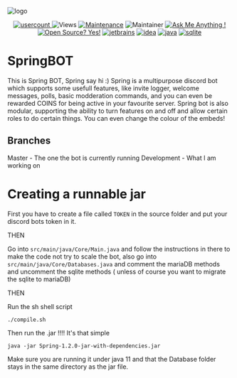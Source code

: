 ![logo](https://imgur.com/q2Y6QEw.jpg)

<div align="center">

[server-invite]: https://discord.gg/65mmyX8QEn
[usercount]: https://canary.discord.com/api/guilds/867101984888061952/widget.png
[viewcounter]: https://hitcounter.pythonanywhere.com/count/tag.svg?url=https://github.com/4l3xh4n53n/SpringBOT
[jetbrains-badge]: https://img.shields.io/badge/Powered%20by%20JetBrains-gray.svg?logo=webstorm
[jetbrains-url]: https://www.jetbrains.com/?from=switchblade/
[idea-url]: https://www.jetbrains.com/idea/download/#section=windows
[java-url]: https://www.java.com/en/
[sqlite-url]: https://www.sqlite.org/index.html

[ ![usercount][] ][server-invite]
![Views][viewcounter]
[![Maintenance](https://img.shields.io/badge/Maintained%3F-yes-green.svg)](https://GitHub.com/4l3xh4n53n/SpringBOT/graphs/commit-activity)
![Maintainer](https://img.shields.io/badge/maintainer-4l3xh4n53n-blue)
[![Ask Me Anything !](https://img.shields.io/badge/Ask%20me-anything-1abc9c.svg)][server-invite]
[![Open Source? Yes!](https://badgen.net/badge/Open%20Source%20%3F/Yes%21/blue?icon=github)](https://github.com/Naereen/badges/)
[![jetbrains][jetbrains-badge]][jetbrains-url]
[![idea](https://img.shields.io/badge/IntelliJIDEA-000000.svg?style=for-the-badge&logo=intellij-idea&logoColor=white)][idea-url]
[![java](https://img.shields.io/badge/Java-ED8B00?style=for-the-badge&logo=java&logoColor=white)][java-url]
[![sqlite](https://img.shields.io/badge/SQLite-07405E?style=for-the-badge&logo=sqlite&logoColor=white)][sqlite-url]
</div>


# SpringBOT
This is Spring BOT, Spring say hi :) Spring is a multipurpose discord bot which supports some usefull features, like invite logger, welcome messages, polls, basic modderation commands, and you can even be rewarded COINS for being active in your favourite server.
Spring bot is also modular, supporting the ability to turn features on and off and allow certain roles to do certain things. You can even change the colour of the embeds!

## Branches
Master - The one the bot is currently running
Development - What I am working on

# Creating a runnable jar

First you have to create a file called `TOKEN` in the source folder and put your discord bots token in it.

THEN

Go into `src/main/java/Core/Main.java` and follow the instructions in there to make the code not try to scale the bot,
also go into `src/main/java/Core/Databases.java` and comment the mariaDB methods and uncomment the sqlite methods ( unless of course you want to migrate the sqlite to mariaDB)

THEN

Run the sh shell script
```
./compile.sh
```
Then run the .jar !!!! It's that simple
```
java -jar Spring-1.2.0-jar-with-dependencies.jar
```
Make sure you are running it under java 11 and that the Database folder stays in the same directory as the jar file.